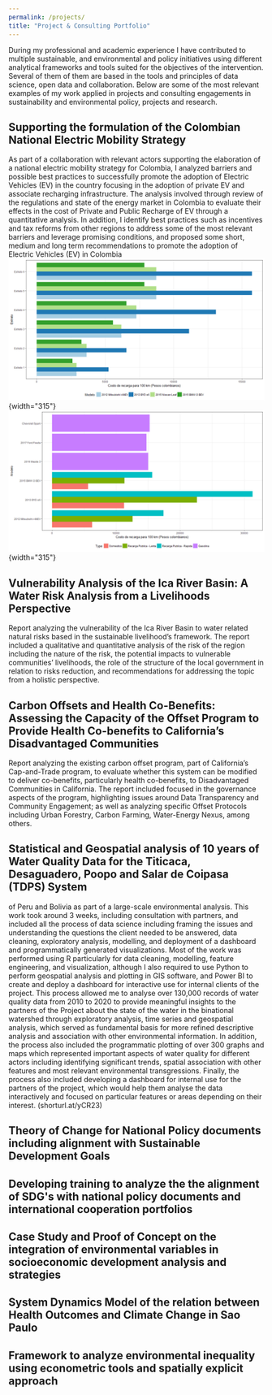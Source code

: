 ```yaml
---
permalink: /projects/
title: "Project & Consulting Portfolio"
---
```


During my professional and academic experience I have contributed to multiple sustainable, and environmental and policy initiatives using different analytical frameworks and tools suited for the objectives of the intervention. Several of them of them are based in the tools and principles of data science, open data and collaboration. Below are some of the most relevant examples of my work applied in projects and consulting engagements in sustainability and environmental policy, projects and research.

## Supporting the formulation of the Colombian National Electric Mobility Strategy 
As part of a collaboration with relevant actors supporting the elaboration of a national electric mobility strategy for Colombia, I analyzed barriers and possible best practices to successfully promote the adoption of Electric Vehicles (EV) in the country focusing in the adoption of private EV and associate recharging infrastructure. The analysis involved through review of the regulations and state of the energy market in Colombia to evaluate their effects in the cost of Private and Public Recharge of EV through a quantitative analysis. In addition, I identify best practices such as incentives and tax reforms from other regions to address some of the most relevant barriers and leverage promising conditions, and proposed some short, medium and long term recommendations to promote the adoption of Electric Vehicles (EV) in Colombia
![](/images/projects/EV_Privada_Recarga_Costo.png){width="315"} ![](/images/projects/EV_Publica_Recarga_Costo.png){width="315"}

## Vulnerability Analysis of the Ica River Basin: A Water Risk Analysis from a Livelihoods Perspective 
Report analyzing the vulnerability of the Ica River Basin to water related natural risks based in the sustainable livelihood’s framework. The report included a qualitative and quantitative analysis of the risk of the region including the nature of the risk, the potential impacts to vulnerable communities’ livelihoods, the role of the structure of the local government in relation to risks reduction, and recommendations for addressing the topic from a holistic perspective.

## Carbon Offsets and Health Co-Benefits: Assessing the Capacity of the Offset Program to Provide Health Co-benefits to California’s Disadvantaged Communities
Report analyzing the existing carbon offset program, part of California’s Cap-and-Trade program, to evaluate whether this system can be modified to deliver co-benefits, particularly health co-benefits, to Disadvantaged Communities in California. The report included focused in the governance aspects of the program, highlighting issues around Data Transparency and Community Engagement; as well as analyzing specific Offset Protocols including Urban Forestry, Carbon Farming, Water-Energy Nexus, among others.

## Statistical and Geospatial analysis of 10 years of Water Quality Data for the Titicaca, Desaguadero, Poopo and Salar de Coipasa (TDPS) System
of Peru and Bolivia as part of a large-scale environmental analysis. This work took around 3 weeks, including consultation with partners, and included all the process of data science including framing the issues and understanding the questions the client needed to be answered, data cleaning, exploratory analysis, modelling, and deployment of a dashboard and programmatically generated visualizations. Most of the work was performed using R particularly for data cleaning, modelling, feature engineering, and visualization, although I also required to use Python to perform geospatial analysis and plotting in GIS software, and Power BI to create and deploy a dashboard for interactive use for internal clients of the project. 
This process allowed me to analyse over 130,000 records of water quality data from 2010 to 2020 to provide meaningful insights to the partners of the Project about the state of the water in the binational watershed through exploratory analysis, time series and geospatial analysis, which served as fundamental basis for more refined descriptive analysis and association with other environmental information. In addition, the process also included the programmatic plotting of over 300 graphs and maps which represented important aspects of water quality for different actors including identifying significant trends, spatial association with other features and most relevant environmental transgressions. Finally, the process also included developing a dashboard for internal use for the partners of the project, which would help them analyse the data interactively and focused on particular features or areas depending on their interest. (shorturl.at/yCR23)

## Theory of Change for National Policy documents including alignment with Sustainable Development Goals


## Developing training to analyze the the alignment of SDG's with national policy documents and international cooperation portfolios


## Case Study and Proof of Concept on the integration of environmental variables in socioeconomic development analysis and strategies


## System Dynamics Model of the relation between Health Outcomes and Climate Change in Sao Paulo


## Framework to analyze environmental inequality using econometric tools and spatially explicit approach






